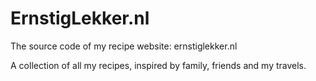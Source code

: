 # ErnstigLekker.nl

The source code of my recipe website: ernstiglekker.nl

A collection of all my recipes, inspired by family, friends and my travels.
